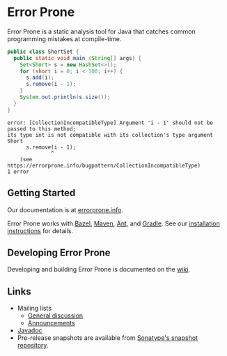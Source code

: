 # Error Prone

Error Prone is a static analysis tool for Java that catches common programming
mistakes at compile-time.

```java
public class ShortSet {
  public static void main (String[] args) {
    Set<Short> s = new HashSet<>();
    for (short i = 0; i < 100; i++) {
      s.add(i);
      s.remove(i - 1);
    }
    System.out.println(s.size());
  }
}
```

```
error: [CollectionIncompatibleType] Argument 'i - 1' should not be passed to this method;
its type int is not compatible with its collection's type argument Short
      s.remove(i - 1);
              ^
    (see https://errorprone.info/bugpattern/CollectionIncompatibleType)
1 error
```

## Getting Started

Our documentation is at [errorprone.info](https://errorprone.info).

Error Prone works with [Bazel](https://bazel.build),
[Maven](https://maven.apache.org), [Ant](https://ant.apache.org), and
[Gradle](https://gradle.org). See our [installation
instructions](https://errorprone.info/docs/installation) for details.

## Developing Error Prone

Developing and building Error Prone is documented on the
[wiki](https://github.com/google/error-prone/wiki/For-Developers).

## Links

-   Mailing lists
    -   [General
        discussion](https://groups.google.com/forum/#!forum/error-prone-discuss)
    -   [Announcements](https://groups.google.com/forum/#!forum/error-prone-announce)
-   [Javadoc](https://errorprone.info/api/latest/)
-   Pre-release snapshots are available from [Sonatype's snapshot
    repository](https://oss.sonatype.org/content/repositories/snapshots/com/google/errorprone/).
